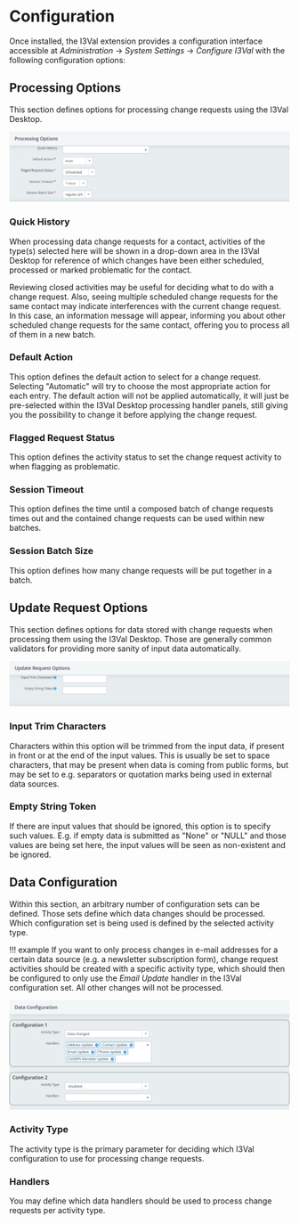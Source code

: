 # Configuration

Once installed, the I3Val extension provides a configuration interface
accessible at *Administration* → *System Settings* → *Configure I3Val* with
the following configuration options:

## Processing Options

This section defines options for processing change requests using the I3Val
Desktop.

![I3Val Configuration form - Processing Options](img/i3val-configuration-processing_options.png "I3Val Configuration form - Processing Options")

### Quick History

When processing data change requests for a contact, activities of the type(s)
selected here will be shown in a drop-down area in the I3Val Desktop for
reference of which changes have been either scheduled, processed or marked
problematic for the contact.

Reviewing closed activities may be useful for deciding what to do with a change
request. Also, seeing multiple scheduled change requests for the same contact
may indicate interferences with the current change request. In this case, an
information message will appear, informing you about other scheduled change
requests for the same contact, offering you to process all of them in a new
batch.

### Default Action

This option defines the default action to select for a change request. Selecting
"Automatic" will try to choose the most appropriate action for each entry. The
default action will not be applied automatically, it will just be pre-selected
within the I3Val Desktop processing handler panels, still giving you the
possibility to change it before applying the change request.

### Flagged Request Status

This option defines the activity status to set the change request activity to
when flagging as problematic.

### Session Timeout

This option defines the time until a composed batch of change requests times out
and the contained change requests can be used within new batches.

### Session Batch Size

This option defines how many change requests will be put together in a batch.

## Update Request Options

This section defines options for data stored with change requests when
processing them using the I3Val Desktop. Those are generally common validators
for providing more sanity of input data automatically.

![I3Val Configuration form - Update Request Options](img/i3val-configuration-update_request_options.png "I3Val Configuration form - Update Request Options")

### Input Trim Characters

Characters within this option will be trimmed from the input data, if present in
front or at the end of the input values. This is usually be set to space
characters, that may be present when data is coming from public forms, but may
be set to e.g. separators or quotation marks being used in external data
sources.

### Empty String Token

If there are input values that should be ignored, this option is to specify such
values. E.g. if empty data is submitted as "None" or "NULL" and those values are
being set here, the input values will be seen as non-existent and be ignored.

## Data Configuration

Within this section, an arbitrary number of configuration sets can be defined.
Those sets define which data changes should be processed. Which configuration
set is being used is defined by the selected activity type.

!!! example
    If you want to only process changes in e-mail addresses for a certain data
    source (e.g. a newsletter subscription form), change request activities
    should be created with a specific activity type, which should then be
    configured to only use the *Email Update* handler in the I3Val configuration
    set. All other changes will not be processed.

![I3Val Configuration form - Data Configuration](img/i3val-configuration-data_configuration.png "I3Val Configuration form - Data Configuration")

### Activity Type

The activity type is the primary parameter for deciding which I3Val
configuration to use for processing change requests.

### Handlers

You may define which data handlers should be used to process change requests per
activity type.
